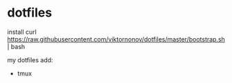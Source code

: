 dotfiles
========

install
curl https://raw.githubusercontent.com/viktornonov/dotfiles/master/bootstrap.sh | bash

my dotfiles
add:
* tmux
